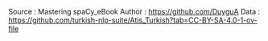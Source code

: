 Source : Mastering spaCy_eBook Author : https://github.com/DuyguA
Data : https://github.com/turkish-nlp-suite/Atis_Turkish?tab=CC-BY-SA-4.0-1-ov-file
